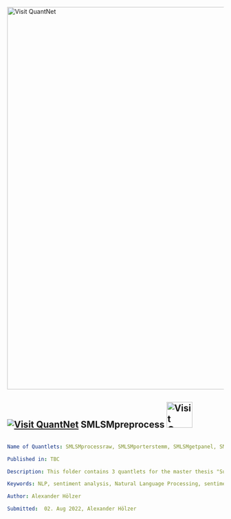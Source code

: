 [<img src="https://github.com/QuantLet/Styleguide-and-FAQ/blob/master/pictures/banner.png" width="888" alt="Visit QuantNet">](http://quantlet.de/)

## [<img src="https://github.com/QuantLet/Styleguide-and-FAQ/blob/master/pictures/qloqo.png" alt="Visit QuantNet">](http://quantlet.de/) **SMLSMpreprocess** [<img src="https://github.com/QuantLet/Styleguide-and-FAQ/blob/master/pictures/QN2.png" width="60" alt="Visit QuantNet 2.0">](http://quantlet.de/)

```yaml

Name of Quantlets: SMLSMprocessraw, SMLSMporterstemm, SMLSMgetpanel, SMLSMmerge

Published in: TBC

Description: This folder contains 3 quantlets for the master thesis "Supervised Machine Learning Sentiment Measures. SMLSMprocessraw preprocesses the raw news dataset, SMLSMporterstemm stems words in the news articles, SMLSMgetpanel extracts variables from the WRDS database and SMLSMmerge merges the output file of quantlet SMLSMgetpanel and quantlet SMLSMprocessraw".

Keywords: NLP, sentiment analysis, Natural Language Processing, sentiment

Author: Alexander Hölzer

Submitted:  02. Aug 2022, Alexander Hölzer
